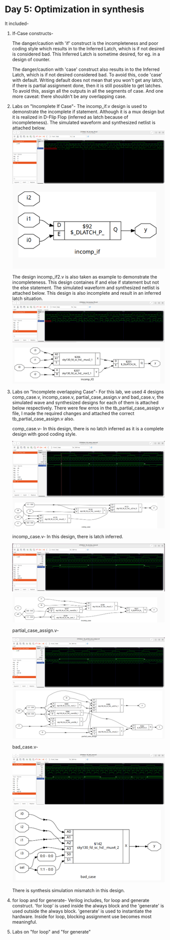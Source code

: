 # Day 5: Optimization in synthesis
It included-

1. If-Case constructs-
    
    The danger/caution with 'if' construct is the incompleteness and poor coding style which results in to the Inferred Latch, which is if not desired is considered bad. 
    This Inferred Latch is sometime desired, for eg. in a design of counter. 

    The danger/caution with 'case' construct also results in to the Inferred Latch, which is if not desired considered bad. To avoid this, code 'case' with default. 
    Writing default does not mean that you won't get any latch, if there is partial assignment done, then it is still possible to get latches. To avoid this, assign all the outputs in all the segments of case. And one more caveat: there shouldn't be any overlapping case.
    
2. Labs on "Incomplete If Case"-
    The incomp_if.v design is used to demonstrate the incomplete if statement. Although it is a mux design but it is realized in D-Flip Flop (inferred as latch because of incompleteness). The simulated waveform and synthesized netlist is attached below.
     ![incomp_if_wave](/week_1/day_5/img/Labs_On_Incomplete_if_case/incomp_if_wave.png)
     ![synthesized_incomp_if](/week_1/day_5/img/Labs_On_Incomplete_if_case/synthesized_incomp_if.png)
     
     The design incomp_if2.v is also taken as example to demonstrate the incompleteness. This design containes if and else if statement but not the else statement. The simulated waveform and synthesized netlist is attached below. This design is also incomplete and result in an inferred latch situation.
     ![incomp_if2_wave](/week_1/day_5/img/Labs_On_Incomplete_if_case/incomp_if2_wave.png)
     ![synthesized_incomp_if2](/week_1/day_5/img/Labs_On_Incomplete_if_case/synthesized_incomp_if2.png)
     
3. Labs on "Incomplete overlapping Case"-
    For this lab, we used 4 designs comp_case.v, incomp_case.v, partial_case_assign.v and bad_case.v, the simulated wave and synthesized designs for each of them is attached below respectively. There were few erros in the tb_partial_case_assign.v file, I made the required changes and attached the correct tb_partial_case_assign.v also.
    
    comp_case.v- In this design, there is no latch inferred as it is a complete design with good coding style.
    
    ![comp_case_wave](/week_1/day_5/img/Labs_on_Incomplete_overlapping_Case/comp_case_wave.png)
    ![synthesized_comp_case](/week_1/day_5/img/Labs_on_Incomplete_overlapping_Case/synthesized_comp_case.png)
    
    incomp_case.v- In this design, there is latch inferred. 
    
    ![incomp_case_wave](/week_1/day_5/img/Labs_on_Incomplete_overlapping_Case/incomp_case_wave.png)
    ![synthesized_incomp_case](/week_1/day_5/img/Labs_on_Incomplete_overlapping_Case/synthesized_incomp_case.png)
    
    partial_case_assign.v-
    
    ![partial_case_assign_wave](/week_1/day_5/img/Labs_on_Incomplete_overlapping_Case/partial_case_assign_wave.png)
    ![synthesized_partial_case_assign](/week_1/day_5/img/Labs_on_Incomplete_overlapping_Case/synthesized_partial_case_assign.png)
    
    bad_case.v-
    
    ![bad_case_wave](/week_1/day_5/img/Labs_on_Incomplete_overlapping_Case/bad_case_wave.png)
    ![synthesized_bad_case](/week_1/day_5/img/Labs_on_Incomplete_overlapping_Case/synthesized_bad_case.png)
    
    There is synthesis simulation mismatch in this design.

4. for loop and for generate-
        Verilog includes, for loop and generate construct. 'for loop' is used inside the always block and the 'generate' is used outside the always block. 'generate' is used to instantiate the hardware. 
        Inside for loop, blocking assignment use becomes most meaningful. 

5. Labs on "for loop" and "for generate"


